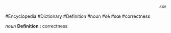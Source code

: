
<div align="right"><i>sœ</i></div>

#Encyclopedia #Dictionary #Definition #noun #së #sœ #correctness

*noun*
**Definition :** correctness
